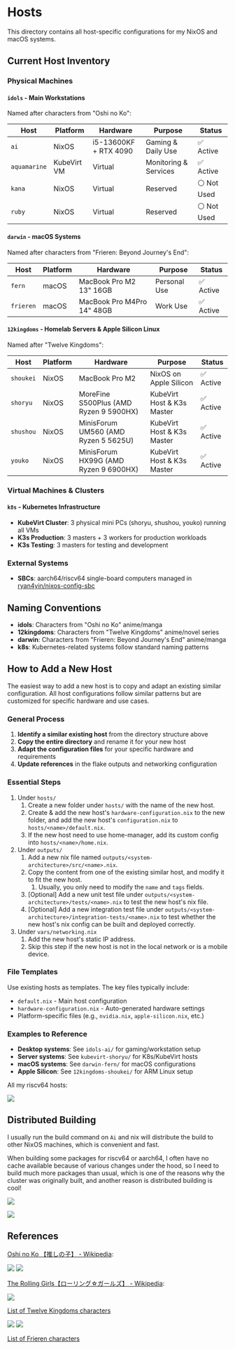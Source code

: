 # Hosts

This directory contains all host-specific configurations for my NixOS and macOS systems.

## Current Host Inventory

### Physical Machines

#### `idols` - Main Workstations

Named after characters from "Oshi no Ko":

| Host         | Platform    | Hardware              | Purpose               | Status      |
| ------------ | ----------- | --------------------- | --------------------- | ----------- |
| `ai`         | NixOS       | i5-13600KF + RTX 4090 | Gaming & Daily Use    | ✅ Active   |
| `aquamarine` | KubeVirt VM | Virtual               | Monitoring & Services | ✅ Active   |
| `kana`       | NixOS       | Virtual               | Reserved              | ⚪ Not Used |
| `ruby`       | NixOS       | Virtual               | Reserved              | ⚪ Not Used |

#### `darwin` - macOS Systems

Named after characters from "Frieren: Beyond Journey's End":

| Host      | Platform | Hardware                   | Purpose      | Status    |
| --------- | -------- | -------------------------- | ------------ | --------- |
| `fern`    | macOS    | MacBook Pro M2 13" 16GB    | Personal Use | ✅ Active |
| `frieren` | macOS    | MacBook Pro M4Pro 14" 48GB | Work Use     | ✅ Active |

#### `12kingdoms` - Homelab Servers & Apple Silicon Linux

Named after "Twelve Kingdoms":

| Host      | Platform | Hardware                               | Purpose                    | Status    |
| --------- | -------- | -------------------------------------- | -------------------------- | --------- |
| `shoukei` | NixOS    | MacBook Pro M2                         | NixOS on Apple Silicon     | ✅ Active |
| `shoryu`  | NixOS    | MoreFine S500Plus (AMD Ryzen 9 5900HX) | KubeVirt Host & K3s Master | ✅ Active |
| `shushou` | NixOS    | MinisForum UM560 (AMD Ryzen 5 5625U)   | KubeVirt Host & K3s Master | ✅ Active |
| `youko`   | NixOS    | MinisForum HX99G (AMD Ryzen 9 6900HX)  | KubeVirt Host & K3s Master | ✅ Active |

### Virtual Machines & Clusters

#### `k8s` - Kubernetes Infrastructure

- **KubeVirt Cluster**: 3 physical mini PCs (shoryu, shushou, youko) running all VMs
- **K3s Production**: 3 masters + 3 workers for production workloads
- **K3s Testing**: 3 masters for testing and development

### External Systems

- **SBCs**: aarch64/riscv64 single-board computers managed in
  [ryan4yin/nixos-config-sbc](https://github.com/ryan4yin/nixos-config-sbc)

## Naming Conventions

- **idols**: Characters from "Oshi no Ko" anime/manga
- **12kingdoms**: Characters from "Twelve Kingdoms" anime/novel series
- **darwin**: Characters from "Frieren: Beyond Journey's End" anime/manga
- **k8s**: Kubernetes-related systems follow standard naming patterns

## How to Add a New Host

The easiest way to add a new host is to copy and adapt an existing similar configuration. All host
configurations follow similar patterns but are customized for specific hardware and use cases.

### General Process

1. **Identify a similar existing host** from the directory structure above
2. **Copy the entire directory** and rename it for your new host
3. **Adapt the configuration files** for your specific hardware and requirements
4. **Update references** in the flake outputs and networking configuration

### Essential Steps

1. Under `hosts/`
   1. Create a new folder under `hosts/` with the name of the new host.
   2. Create & add the new host's `hardware-configuration.nix` to the new folder, and add the new
      host's `configuration.nix` to `hosts/<name>/default.nix`.
   3. If the new host need to use home-manager, add its custom config into `hosts/<name>/home.nix`.
1. Under `outputs/`
   1. Add a new nix file named `outputs/<system-architecture>/src/<name>.nix`.
   2. Copy the content from one of the existing similar host, and modify it to fit the new host.
      1. Usually, you only need to modify the `name` and `tags` fields.
   3. [Optional] Add a new unit test file under `outputs/<system-architecture>/tests/<name>.nix` to
      test the new host's nix file.
   4. [Optional] Add a new integration test file under
      `outputs/<system-architecture>/integration-tests/<name>.nix` to test whether the new host's
      nix config can be built and deployed correctly.
1. Under `vars/networking.nix`
   1. Add the new host's static IP address.
   1. Skip this step if the new host is not in the local network or is a mobile device.

### File Templates

Use existing hosts as templates. The key files typically include:

- `default.nix` - Main host configuration
- `hardware-configuration.nix` - Auto-generated hardware settings
- Platform-specific files (e.g., `nvidia.nix`, `apple-silicon.nix`, etc.)

### Examples to Reference

- **Desktop systems**: See `idols-ai/` for gaming/workstation setup
- **Server systems**: See `kubevirt-shoryu/` for K8s/KubeVirt hosts
- **macOS systems**: See `darwin-fern/` for macOS configurations
- **Apple Silicon**: See `12kingdoms-shoukei/` for ARM Linux setup

All my riscv64 hosts:

![](/_img/nixos-riscv-cluster.webp)

## Distributed Building

I usually run the build command on `Ai` and nix will distribute the build to other NixOS machines,
which is convenient and fast.

When building some packages for riscv64 or aarch64, I often have no cache available because of
various changes under the hood, so I need to build much more packages than usual, which is one of
the reasons why the cluster was originally built, and another reason is distributed building is
cool!

![](/_img/nix-distributed-building.webp)

![](/_img/nix-distributed-building-log.webp)

## References

[Oshi no Ko 【推しの子】 - Wikipedia](https://en.wikipedia.org/wiki/Oshi_no_Ko):

![](/_img/idols-famaily.webp) ![](/_img/idols-ai.webp)

[The Rolling Girls【ローリング☆ガールズ】 - Wikipedia](https://en.wikipedia.org/wiki/The_Rolling_Girls):

![](/_img/rolling_girls.webp)

[List of Twelve Kingdoms characters](https://en.wikipedia.org/wiki/List_of_Twelve_Kingdoms_characters)

![](/_img/12kingdoms-1.webp) ![](/_img/12kingdoms-Youko-Rakushun.webp)

[List of Frieren characters](https://en.wikipedia.org/wiki/List_of_Frieren_characters)
